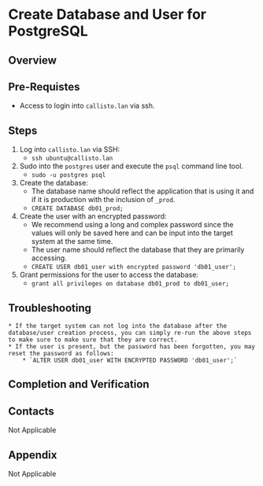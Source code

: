 # Create Database and User for PostgreSQL
## Overview

## Pre-Requistes
* Access to login into `callisto.lan` via ssh.

## Steps
1. Log into `callisto.lan` via SSH:
    * `ssh ubuntu@callisto.lan`
1. Sudo into the `postgres` user and execute the `psql` command line tool.
    * `sudo -u postgres psql`
1. Create the database:
    * The database name should reflect the application that is using it and if it is production with the inclusion of `_prod`.
    * `CREATE DATABASE db01_prod;`
1. Create the user with an encrypted password:
    * We recommend using a long and complex password since the values will only be saved here and can be input into the target system at the same time.
    * The user name should reflect the database that they are primarily accessing.
    * `CREATE USER db01_user with encrypted password 'db01_user';`
1. Grant permissions for the user to access the database:
    * `grant all privileges on database db01_prod to db01_user;`

## Troubleshooting
    * If the target system can not log into the database after the database/user creation process, you can simply re-run the above steps to make sure to make sure that they are correct.
    * If the user is present, but the password has been forgotten, you may reset the password as follows:
        * `ALTER USER db01_user WITH ENCRYPTED PASSWORD 'db01_user';`

## Completion and Verification

## Contacts
Not Applicable

## Appendix
Not Applicable